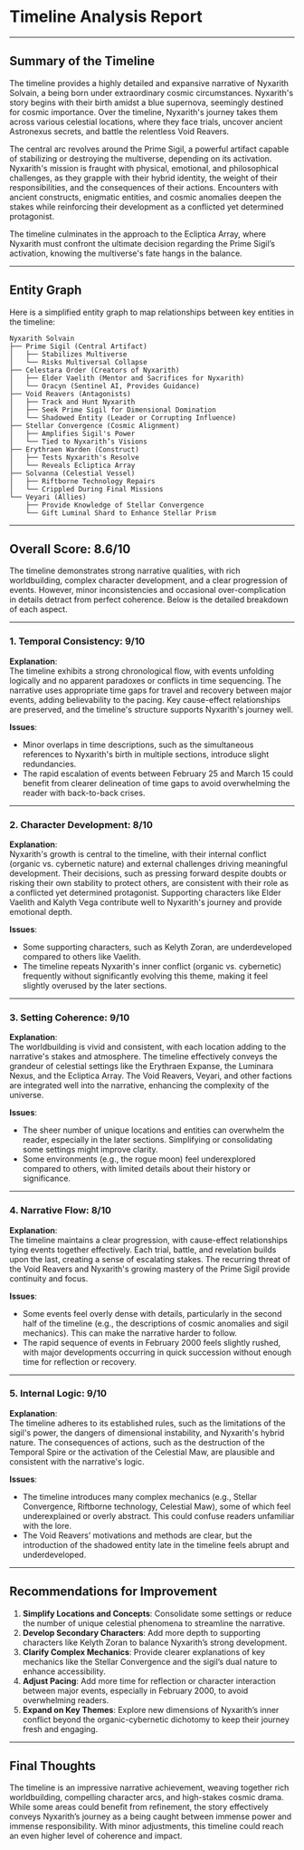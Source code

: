 # Timeline Analysis Report

---

## Summary of the Timeline

The timeline provides a highly detailed and expansive narrative of Nyxarith Solvain, a being born under extraordinary cosmic circumstances. Nyxarith's story begins with their birth amidst a blue supernova, seemingly destined for cosmic importance. Over the timeline, Nyxarith's journey takes them across various celestial locations, where they face trials, uncover ancient Astronexus secrets, and battle the relentless Void Reavers. 

The central arc revolves around the Prime Sigil, a powerful artifact capable of stabilizing or destroying the multiverse, depending on its activation. Nyxarith's mission is fraught with physical, emotional, and philosophical challenges, as they grapple with their hybrid identity, the weight of their responsibilities, and the consequences of their actions. Encounters with ancient constructs, enigmatic entities, and cosmic anomalies deepen the stakes while reinforcing their development as a conflicted yet determined protagonist. 

The timeline culminates in the approach to the Ecliptica Array, where Nyxarith must confront the ultimate decision regarding the Prime Sigil’s activation, knowing the multiverse's fate hangs in the balance.

---

## Entity Graph

Here is a simplified entity graph to map relationships between key entities in the timeline:

```plaintext
Nyxarith Solvain
├── Prime Sigil (Central Artifact)
│   ├── Stabilizes Multiverse
│   └── Risks Multiversal Collapse
├── Celestara Order (Creators of Nyxarith)
│   ├── Elder Vaelith (Mentor and Sacrifices for Nyxarith)
│   └── Oracyn (Sentinel AI, Provides Guidance)
├── Void Reavers (Antagonists)
│   ├── Track and Hunt Nyxarith
│   ├── Seek Prime Sigil for Dimensional Domination
│   └── Shadowed Entity (Leader or Corrupting Influence)
├── Stellar Convergence (Cosmic Alignment)
│   ├── Amplifies Sigil's Power
│   └── Tied to Nyxarith’s Visions
├── Erythraen Warden (Construct)
│   ├── Tests Nyxarith's Resolve
│   └── Reveals Ecliptica Array
├── Solvanna (Celestial Vessel)
│   ├── Riftborne Technology Repairs
│   └── Crippled During Final Missions
└── Veyari (Allies)
    ├── Provide Knowledge of Stellar Convergence
    └── Gift Luminal Shard to Enhance Stellar Prism
```

---

## Overall Score: **8.6/10**

The timeline demonstrates strong narrative qualities, with rich worldbuilding, complex character development, and a clear progression of events. However, minor inconsistencies and occasional over-complication in details detract from perfect coherence. Below is the detailed breakdown of each aspect.

---

### 1. **Temporal Consistency**: **9/10**

**Explanation**:  
The timeline exhibits a strong chronological flow, with events unfolding logically and no apparent paradoxes or conflicts in time sequencing. The narrative uses appropriate time gaps for travel and recovery between major events, adding believability to the pacing. Key cause-effect relationships are preserved, and the timeline's structure supports Nyxarith's journey well. 

**Issues**:  
- Minor overlaps in time descriptions, such as the simultaneous references to Nyxarith's birth in multiple sections, introduce slight redundancies.
- The rapid escalation of events between February 25 and March 15 could benefit from clearer delineation of time gaps to avoid overwhelming the reader with back-to-back crises.

---

### 2. **Character Development**: **8/10**

**Explanation**:  
Nyxarith's growth is central to the timeline, with their internal conflict (organic vs. cybernetic nature) and external challenges driving meaningful development. Their decisions, such as pressing forward despite doubts or risking their own stability to protect others, are consistent with their role as a conflicted yet determined protagonist. Supporting characters like Elder Vaelith and Kalyth Vega contribute well to Nyxarith's journey and provide emotional depth.

**Issues**:  
- Some supporting characters, such as Kelyth Zoran, are underdeveloped compared to others like Vaelith.
- The timeline repeats Nyxarith's inner conflict (organic vs. cybernetic) frequently without significantly evolving this theme, making it feel slightly overused by the later sections.

---

### 3. **Setting Coherence**: **9/10**

**Explanation**:  
The worldbuilding is vivid and consistent, with each location adding to the narrative's stakes and atmosphere. The timeline effectively conveys the grandeur of celestial settings like the Erythraen Expanse, the Luminara Nexus, and the Ecliptica Array. The Void Reavers, Veyari, and other factions are integrated well into the narrative, enhancing the complexity of the universe.

**Issues**:  
- The sheer number of unique locations and entities can overwhelm the reader, especially in the later sections. Simplifying or consolidating some settings might improve clarity.
- Some environments (e.g., the rogue moon) feel underexplored compared to others, with limited details about their history or significance.

---

### 4. **Narrative Flow**: **8/10**

**Explanation**:  
The timeline maintains a clear progression, with cause-effect relationships tying events together effectively. Each trial, battle, and revelation builds upon the last, creating a sense of escalating stakes. The recurring threat of the Void Reavers and Nyxarith's growing mastery of the Prime Sigil provide continuity and focus.

**Issues**:  
- Some events feel overly dense with details, particularly in the second half of the timeline (e.g., the descriptions of cosmic anomalies and sigil mechanics). This can make the narrative harder to follow.
- The rapid sequence of events in February 2000 feels slightly rushed, with major developments occurring in quick succession without enough time for reflection or recovery.

---

### 5. **Internal Logic**: **9/10**

**Explanation**:  
The timeline adheres to its established rules, such as the limitations of the sigil's power, the dangers of dimensional instability, and Nyxarith's hybrid nature. The consequences of actions, such as the destruction of the Temporal Spire or the activation of the Celestial Maw, are plausible and consistent with the narrative's logic.

**Issues**:  
- The timeline introduces many complex mechanics (e.g., Stellar Convergence, Riftborne technology, Celestial Maw), some of which feel underexplained or overly abstract. This could confuse readers unfamiliar with the lore.
- The Void Reavers’ motivations and methods are clear, but the introduction of the shadowed entity late in the timeline feels abrupt and underdeveloped.

---

## Recommendations for Improvement

1. **Simplify Locations and Concepts**: Consolidate some settings or reduce the number of unique celestial phenomena to streamline the narrative.
2. **Develop Secondary Characters**: Add more depth to supporting characters like Kelyth Zoran to balance Nyxarith’s strong development.
3. **Clarify Complex Mechanics**: Provide clearer explanations of key mechanics like the Stellar Convergence and the sigil’s dual nature to enhance accessibility.
4. **Adjust Pacing**: Add more time for reflection or character interaction between major events, especially in February 2000, to avoid overwhelming readers.
5. **Expand on Key Themes**: Explore new dimensions of Nyxarith’s inner conflict beyond the organic-cybernetic dichotomy to keep their journey fresh and engaging.

---

## Final Thoughts

The timeline is an impressive narrative achievement, weaving together rich worldbuilding, compelling character arcs, and high-stakes cosmic drama. While some areas could benefit from refinement, the story effectively conveys Nyxarith’s journey as a being caught between immense power and immense responsibility. With minor adjustments, this timeline could reach an even higher level of coherence and impact.